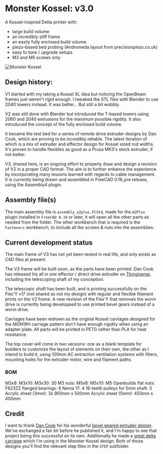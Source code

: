 # Monster Kossel: v3.0

A Kossel-inspired Delta printer with:
* large build volume
* an incredibly stiff frame
* an easily fully enclosed build volume
* piezo-based bed probing (Andromeda layout from precisionpiezo.co.uk)
* easy to tune / upgrade setups
* M3 and M5 screws only

![Monster Kossel](preview.png)

## Design history:

V1 started with my taking a Kossel XL idea but noticing the OpenBeam frames just weren't rigid enough. 
I tweaked the STL files with Blender to use 2040 towers instead. It was better... But still a bit wobbly.

V2 was still done with Blender but introduced the T-based towers using 2060 and 2040 extrusions for the maximum possible rigidity.
It also introduced the concept of the fully enclosed build volume. 

It became the test bed for a series of remote drive extruder designs by Dan Cook, which are proving to be incredibly reliable.
The latest iteration of which is a mix of extruder and effector design for Kossel sized rod widths. 
It's proven to handle flexibles as good as a Prusa MK3's stock extruder, if not better.

V3, shared here, is an ongoing effort to properly draw and design a revision of V2 in a proper CAD format.
The aim is to further enhance the experience by incorporating many lessons learned with regards to cable management.
It is currently being drawn and assembled in FreeCAD 0.19_pre release, using the Assembly4 plugin.

## Assembly file(s)

The main assembly file is `assembly_a2plus.FCStd`, made for the `A2Plus` plugin installed in `FreeCAD 0.19` or later, it will open all the other parts as needed from the folder.
The other workbench that is required is the `Fasteners` workbench, to include all the screws & nuts into the assemblies.

## Current development status

The main frame of V3 has not yet been tested in real life, and only exists as CAD files at present.

The V3 frame will be built soon, as the parts have been printed. Dan Cook has released his all in one effector / direct drive extruder on [Thingiverse](https://www.thingiverse.com/thing:4886240/files), including the telescoping shaft of my conception.

The telescopic shaft has been built, and is printing successfully on the Flex'Y v17 (not shared as not my design) with regular and flexible filament prints on the V2 frame.
A new revision of the Flex'Y that removes the worm drive is currently being developped to use printed bevel gears instead of a worm drive.

Carriages have been redrawn as the original Kossel carriages designed for the MGN19H carriage pattern don't have enough rigidity when using an adapter plate. 
All parts will be printed in PETG rather than PLA for heat resistance.

The top cover will come in two versions: one as a blank template for builders to customize the layout of elements on their own, the other as I intend to build it, using 100mm AC extraction ventilation systems with filters, mounting holes for the extruder motor, wire and filament paths.

### BOM

M3x8:
M3x10:
M3x30: 30
M3 nuts:
M5x8:
M5x10:
M5 Openbuilds flat nuts: 
F623ZZ flanged bearings: 6
Nema 17: 4
16-teeth pulleys for 5mm shaft: 3
Acrylic sheet (3mm): 3x 900mm x 500mm
Acrylic sheet (5mm): 450mm x 400mm


## Credit

I want to thank [Dan Cook](https://www.thingiverse.com/dancook3d/designs) for his wonderful [bevel geared extruder design](https://www.thingiverse.com/thing:4886240/files). We've exchanged a fair bit before he published it, and I'm happy to see that project being this successful on its own.
Additionally he made a [great delta carriage](https://www.thingiverse.com/thing:3070352) which I'm using in the Monster Kossel design.
Both of those designs you'll find the relevant step files in the `STEP` subfolder.
